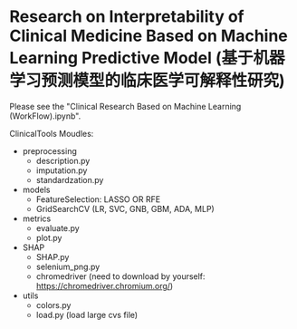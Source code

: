 # Research on Interpretability of Clinical Medicine Based on Machine Learning Predictive Model (基于机器学习预测模型的临床医学可解释性研究)

Please see the "Clinical Research Based on Machine Learning (WorkFlow).ipynb".

ClinicalTools Moudles:
- preprocessing
  - description.py
  - imputation.py
  - standardzation.py
- models 
  - FeatureSelection: LASSO OR RFE
  - GridSearchCV (LR, SVC, GNB, GBM, ADA, MLP)
- metrics
  - evaluate.py
  - plot.py
- SHAP
  - SHAP.py
  - selenium_png.py
  - chromedriver (need to download by yourself: https://chromedriver.chromium.org/)
- utils
  - colors.py
  - load.py (load large cvs file)
